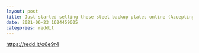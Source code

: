```yaml
--- 
layout: post 
title: Just started selling these steel backup plates online (Accepting ETH!) 
date: 2021-06-23 1624459605 
categories: reddit 
--- 
```

https://redd.it/o6e9r4